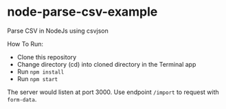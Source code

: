 # node-parse-csv-example
Parse CSV in NodeJs using csvjson

How To Run:
- Clone this repository
- Change directory (cd) into cloned directory in the Terminal app
- Run `npm install`
- Run `npm start`

The server would listen at port 3000. Use endpoint `/import` to request with `form-data`.
